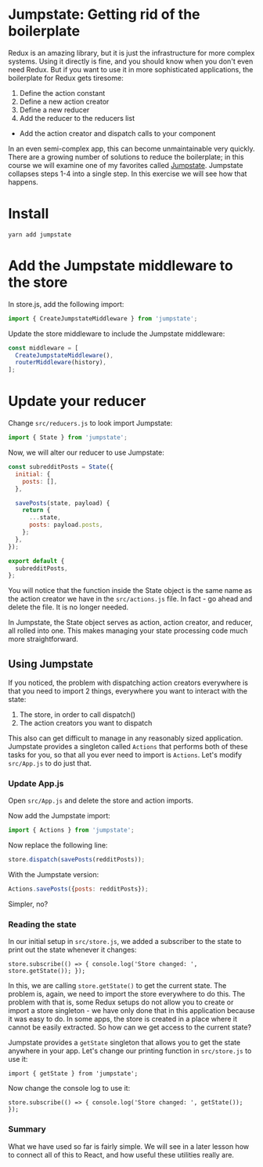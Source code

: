 # Jumpstate: Getting rid of the boilerplate

Redux is an amazing library, but it is just the infrastructure for more complex systems. Using it directly is fine, and you should know when you don't even need Redux. But if you want to use it in more sophisticated applications, the boilerplate for Redux gets tiresome:

1. Define the action constant
2. Define a new action creator
3. Define a new reducer
4. Add the reducer to the reducers list
* Add the action creator and dispatch calls to your component

In an even semi-complex app, this can become unmaintainable very quickly. There are a growing number of solutions to reduce the boilerplate; in this course we will examine one of my favorites called [Jumpstate](https://github.com/jumpsuit/jumpstate/). Jumpstate collapses steps 1-4 into a single step. In this exercise we will see how that happens.

# Install
`yarn add jumpstate`

# Add the Jumpstate middleware to the store
In store.js, add the following import:

```js
import { CreateJumpstateMiddleware } from 'jumpstate';
```

Update the store middleware to include the Jumpstate middleware:
```js
const middleware = [
  CreateJumpstateMiddleware(),
  routerMiddleware(history),
];
```

# Update your reducer
Change `src/reducers.js` to look import Jumpstate:

```js
import { State } from 'jumpstate';
```

Now, we will alter our reducer to use Jumpstate:
```js
const subredditPosts = State({
  initial: {
    posts: [],
  },

  savePosts(state, payload) {
    return {
      ...state,
      posts: payload.posts,
    };
  },
});

export default {
  subredditPosts,
};
```

You will notice that the function inside the State object is the same name as the action creator we have in the `src/actions.js` file. In fact - go ahead and delete the file. It is no longer needed.

In Jumpstate, the State object serves as action, action creator, and reducer, all rolled into one. This makes managing your state processing code much more straightforward.

## Using Jumpstate
If you noticed, the problem with dispatching action creators everywhere is that you need to import 2 things, everywhere you want to interact with the state:

1. The store, in order to call dispatch()
2. The action creators you want to dispatch

This also can get difficult to manage in any reasonably sized application. Jumpstate provides a singleton called `Actions` that performs both of these tasks for you, so that all you ever need to import is `Actions`. Let's modify `src/App.js` to do just that.

### Update App.js
Open `src/App.js` and delete the store and action imports.

Now add the Jumpstate import:
```js
import { Actions } from 'jumpstate';
```

Now replace the following line:
```js
store.dispatch(savePosts(redditPosts));
```

With the Jumpstate version:
```js
Actions.savePosts({posts: redditPosts});
```

Simpler, no?

### Reading the state
In our initial setup in `src/store.js`, we added a subscriber to the state to print out the state whenever it changes:
```
store.subscribe(() => { console.log('Store changed: ', store.getState()); });
```

In this, we are calling `store.getState()` to get the current state. The problem is, again, we need to import the store everywhere to do this. The problem with that is, some Redux setups do not allow you to create or import a store singleton - we have only done that in this application because it was easy to do. In some apps, the store is created in a place where it cannot be easily extracted. So how can we get access to the current state?

Jumpstate provides a `getState` singleton that allows you to get the state anywhere in your app. Let's change our printing function in `src/store.js` to use it:

```
import { getState } from 'jumpstate';
```

Now change the console log to use it:
```
store.subscribe(() => { console.log('Store changed: ', getState()); });
```

### Summary
What we have used so far is fairly simple. We will see in a later lesson how to connect all of this to React, and how useful these utilities really are.
